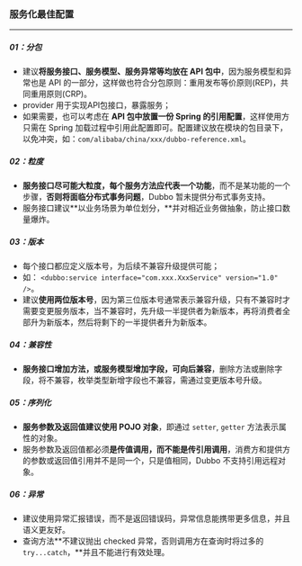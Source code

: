 ### 服务化最佳配置

------

##### 01：分包

- 建议**将服务接口、服务模型、服务异常等均放在 API 包中**，因为服务模型和异常也是 API 的一部分，这样做也符合分包原则：重用发布等价原则(REP)，共同重用原则(CRP)。
- provider 用于实现API包接口，暴露服务；
- 如果需要，也可以考虑在 **API 包中放置一份 Spring 的引用配置**，这样使用方只需在 Spring 加载过程中引用此配置即可。配置建议放在模块的包目录下，以免冲突，如：`com/alibaba/china/xxx/dubbo-reference.xml`。

##### 02：粒度

- **服务接口尽可能大粒度，每个服务方法应代表一个功能**，而不是某功能的一个步骤，**否则将面临分布式事务问题**，Dubbo 暂未提供分布式事务支持。
- 服务接口建议**以业务场景为单位划分，**并对相近业务做抽象，防止接口数量爆炸。

##### 03：版本

- 每个接口都应定义版本号，为后续不兼容升级提供可能；
- 如： `<dubbo:service interface="com.xxx.XxxService" version="1.0" />`。
- 建议**使用两位版本号**，因为第三位版本号通常表示兼容升级，只有不兼容时才需要变更服务版本，当不兼容时，先升级一半提供者为新版本，再将消费者全部升为新版本，然后将剩下的一半提供者升为新版本。

##### 04：兼容性

- **服务接口增加方法，或服务模型增加字段，可向后兼容**，删除方法或删除字段，将不兼容，枚举类型新增字段也不兼容，需通过变更版本号升级。

##### 05：序列化

- **服务参数及返回值建议使用 POJO 对象**，即通过 `setter`, `getter` 方法表示属性的对象。
- 服务参数及返回值都必须**是传值调用，而不能是传引用调用**，消费方和提供方的参数或返回值引用并不是同一个，只是值相同，Dubbo 不支持引用远程对象。

##### 06：异常

- 建议使用异常汇报错误，而不是返回错误码，异常信息能携带更多信息，并且语义更友好。
- 查询方法**不建议抛出 checked 异常，否则调用方在查询时将过多的 `try...catch`，**并且不能进行有效处理。